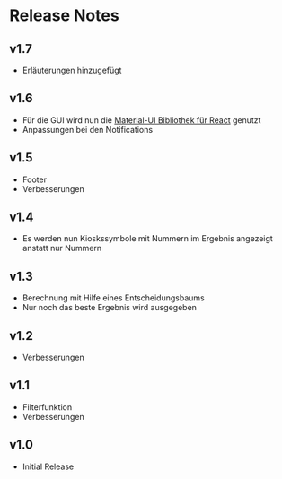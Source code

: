 # Release Notes
## v1.7
- Erläuterungen hinzugefügt
## v1.6
- Für die GUI wird nun die [Material-UI Bibliothek für React](https://material-ui-next.com/) genutzt
- Anpassungen bei den Notifications
## v1.5
- Footer
- Verbesserungen
## v1.4
- Es werden nun Kioskssymbole mit Nummern im Ergebnis angezeigt anstatt nur Nummern
## v1.3
- Berechnung mit Hilfe eines Entscheidungsbaums
- Nur noch das beste Ergebnis wird ausgegeben
## v1.2
- Verbesserungen
## v1.1
- Filterfunktion
- Verbesserungen
## v1.0
- Initial Release
